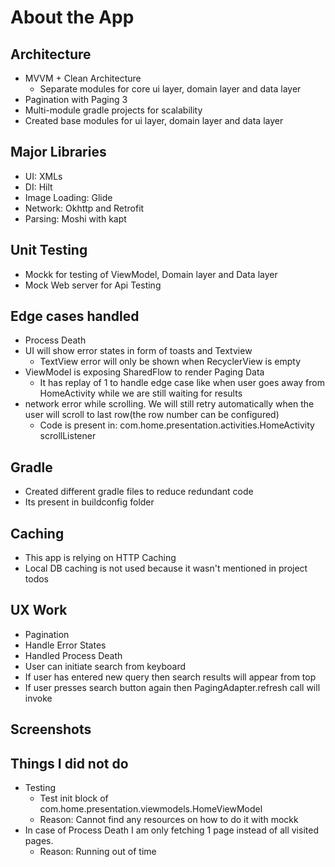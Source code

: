 # About the App

## Architecture
- MVVM + Clean Architecture
  - Separate modules for core ui layer, domain layer and data layer 
- Pagination with Paging 3
- Multi-module gradle projects for scalability
- Created base modules for ui layer, domain layer and data layer

## Major Libraries
- UI: XMLs
- DI: Hilt
- Image Loading: Glide
- Network: Okhttp and Retrofit
- Parsing: Moshi with kapt

## Unit Testing
- Mockk for testing of ViewModel, Domain layer and Data layer
- Mock Web server for Api Testing

## Edge cases handled
- Process Death
- UI will show error states in form of toasts and Textview
  - TextView error will only be shown when RecyclerView is empty
- ViewModel is exposing SharedFlow to render Paging Data
  - It has replay of 1 to handle edge case like when user goes away from HomeActivity while we are still waiting for results
- network error while scrolling. We will still retry automatically when the user will scroll to last row(the row number can be configured)
  - Code is present in: com.home.presentation.activities.HomeActivity scrollListener

## Gradle
- Created different gradle files to reduce redundant code
- Its present in buildconfig folder 

## Caching
- This app is relying on HTTP Caching
- Local DB caching is not used because it wasn't mentioned in project todos

## UX Work
- Pagination
- Handle Error States
- Handled Process Death
- User can initiate search from keyboard
- If user has entered new query then search results will appear from top
- If user presses search button again then PagingAdapter.refresh call will invoke 

## Screenshots


## Things I did not do
- Testing
  - Test init block of com.home.presentation.viewmodels.HomeViewModel
  - Reason: Cannot find any resources on how to do it with mockk
- In case of Process Death I am only fetching 1 page instead of all visited pages.
  - Reason: Running out of time